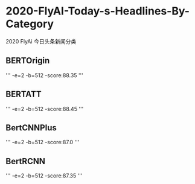 # 2020-FlyAI-Today-s-Headlines-By-Category
2020 FlyAi 今日头条新闻分类

## BERTOrigin

'''
-e=2
-b=512
-score:88.35
'''

## BERTATT

'''
-e=2
-b=512
-score:88.45
'''

## BertCNNPlus

'''
-e=2
-b=512
-score:87.0
'''

## BertRCNN

'''
-e=2
-b=512
-score:87.35
'''

